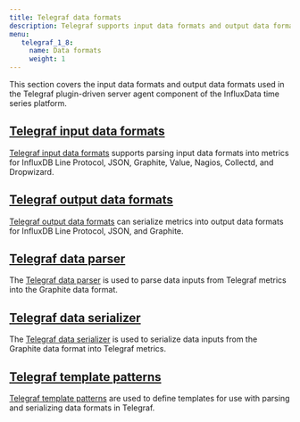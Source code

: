 ```yaml
---
title: Telegraf data formats
description: Telegraf supports input data formats and output data formats for converting input and output data.
menu:
   telegraf_1_8:
     name: Data formats
     weight: 1
---
```

This section covers the input data formats and output data formats used in the Telegraf plugin-driven server agent component of the InfluxData time series platform.

## [Telegraf input data formats](/telegraf/v1.8/data_formats/input/)

[Telegraf input data formats](/telegraf/v1.8/data_formats/input/) supports parsing input data formats into metrics for InfluxDB Line Protocol, JSON, Graphite, Value, Nagios, Collectd, and Dropwizard.

## [Telegraf output data formats](/telegraf/v1.8/data_formats/output/)

[Telegraf output data formats](/telegraf/v1.8/data_formats/output/) can serialize metrics into output data formats for InfluxDB Line Protocol, JSON, and Graphite.

## [Telegraf data parser](/telegraf/v1.8/data_formats/parser-example/)

The [Telegraf data parser](/telegraf/v1.8/data_formats/parser-example/) is used to parse data inputs from Telegraf metrics into the Graphite data format.

## [Telegraf data serializer](/telegraf/v1.8/data_formats/serializer-example/)

The [Telegraf data serializer](/telegraf/v1.8/data_formats/serializer-example/) is used to serialize data inputs from the Graphite data format into Telegraf metrics.

## [Telegraf template patterns](/telegraf/v1.8/data_formats/template-patterns/)

[Telegraf template patterns](/telegraf/v1.8/data_formats/template-patterns/) are used to define templates for use with parsing and serializing data formats in Telegraf.
